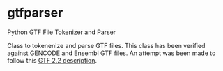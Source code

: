 # gtfparser
Python GTF File Tokenizer and Parser

Class to tokenenize and parse GTF files.  This class has been verified against GENCODE and Ensembl GTF files.
An attempt was been made to follow this [GTF 2.2 description](https://mblab.wustl.edu/GTF22.html).
